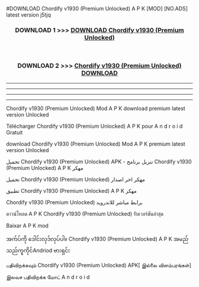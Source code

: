 #DOWNLOAD Chordify  v1930 (Premium Unlocked) A P K [MOD] [NO.ADS] latest version j5tjq



<div align="center">

<h3>DOWNLOAD 1 >>> <a href="https://teeasianyam.web.app?sq=Chordify  v1930 (Premium Unlocked)">DOWNLOAD Chordify  v1930 (Premium Unlocked) </a></h3><br>

<h3>DOWNLOAD 2 >>> <a href="https://teeasianyam.web.app?sq=Chordify  v1930 (Premium Unlocked) ">Chordify  v1930 (Premium Unlocked)  DOWNLOAD </a></h3>

</div>


----------------------------------------------------------

----------------------------------------------------------

----------------------------------------------------------

----------------------------------------------------------


Chordify  v1930 (Premium Unlocked)  Mod A P K download premium latest version Unlocked

Télécharger Chordify  v1930 (Premium Unlocked)  A P K pour A n d r o i d Gratuit

download Chordify  v1930 (Premium Unlocked)  Mod A P K premium latest version Unlocked

تحميل Chordify  v1930 (Premium Unlocked)  APK - تنزيل برنامج Chordify  v1930 (Premium Unlocked)  A P K مهكر

تحميل Chordify  v1930 (Premium Unlocked)  مهكر اخر اصدار

تطبيق Chordify  v1930 (Premium Unlocked)  A P K مهكر

Chordify  v1930 (Premium Unlocked)  برابط مباشر للاندرويد

ดาวน์โหลด A P K Chordify  v1930 (Premium Unlocked)  รับเวอร์ชันล่าสุด

Baixar A P K mod

အက်ပ်ကို ဒေါင်းလုဒ်လုပ်ပါ။ Chordify  v1930 (Premium Unlocked)  A P K အမည်သည်ကူကိုင်Andriod ဗားရှင်း

பதிவிறக்கவும் Chordify  v1930 (Premium Unlocked)  APK[ இல்லை விளம்பரங்கள்] 
 
இலவச பதிவிறக்க மோட் A n d r o i d



